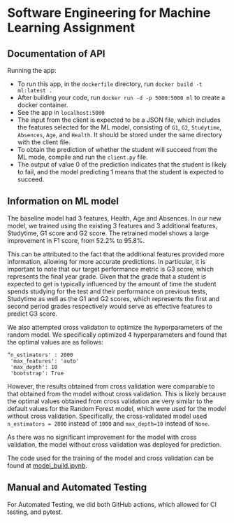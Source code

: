 # Software Engineering for Machine Learning Assignment

## Documentation of API

Running the app:
- To run this app, in the `dockerfile` directory, run `docker build -t ml:latest .`
- After building your code, run `docker run -d -p 5000:5000 ml` to create a docker container.
- See the app in `localhost:5000`
- The input from the client is expected to be a JSON file, which includes the features selected for the ML model, consisting of `G1`, `G2`, `Studytime`, `Absences`, `Age`, and `Health`. It should be stored under the same directory with the client file. 
- To obtain the prediction of whether the student will succeed from the ML mode, compile and run the `client.py` file.
- The output of value 0 of the prediction indicates that the student is likely to fail, and the model predicting 1 means that the student is expected to succeed.

## Information on ML model
The baseline model had 3 features, Health, Age and Absences. In our new model, we trained using the existing 3 features and 3 additional features, Studytime, G1 score and G2 score. The retrained model shows a large improvement in F1 score, from 52.2% to 95.8%.

This can be attributed to the fact that the additional features provided more information, allowing for more accurate predictions. In particular, it is important to note that our target performance metric is G3 score, which represents the final year grade. Given that the grade that a student is expected to get is typically influenced by the amount of time the student spends studying for the test and their performance on previous tests, Studytime as well as the G1 and G2 scores, which represents the first and second period grades respectively would serve as effective features to predict G3 score.

We also attempted cross validation to optimize the hyperparameters of the random model. We specifically optimized 4 hyperparameters and found that the optimal values are as follows:
```
“n_estimators' : 2000
 'max_features': 'auto'
 'max_depth': 10
 'bootstrap': True
 ```

However, the results obtained from cross validation were comparable to that obtained from the model without cross validation. This is likely because the optimal values obtained from cross validation are very similar to the default values for the Random Forest model, which were used for the model without cross validation. Specifically, the cross-validated model used `n_estimators = 2000` instead of `1000` and `max_depth=10` instead of `None`.

As there was no significant improvement for the model with cross validation, the model without cross validation was deployed for prediction.

The code used for the training of the model and cross validation can be found at [model_build.ipynb](https://github.com/CMU-313/fall-2021-hw4-451-unavailable-for-legal-reasons/blob/master/model_build.ipynb).

## Manual and Automated Testing
For Automated Testing, we did both GitHub actions, which allowed for CI testing, and pytest.
